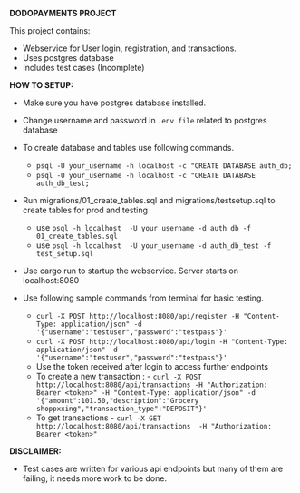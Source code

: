 **DODOPAYMENTS PROJECT**

This project contains:
- Webservice for User login, registration, and transactions.
- Uses postgres database
- Includes test cases (Incomplete)

**HOW TO SETUP:**
- Make sure you have postgres database installed.
- Change username and password in `.env file` related to postgres database

- To create database and tables use following commands.
   - `psql -U your_username -h localhost -c "CREATE DATABASE auth_db;`
   - `psql -U your_username -h localhost -c "CREATE DATABASE auth_db_test;`

- Run migrations/01_create_tables.sql and migrations/testsetup.sql to create tables for prod and testing
   - use `psql -h localhost  -U your_username -d auth_db -f 01_create_tables.sql`
   - use `psql -h localhost  -U your_username -d auth_db_test -f test_setup.sql`

- Use cargo run to startup the webservice. Server starts on localhost:8080
- Use following sample commands from terminal for basic testing.
   -   `curl -X POST http://localhost:8080/api/register -H "Content-Type: application/json" -d '{"username":"testuser","password":"testpass"}'`
   -   `curl -X POST http://localhost:8080/api/login -H "Content-Type: application/json" -d '{"username":"testuser","password":"testpass"}'`
   -   Use the token received after login to access further endpoints
   -   To create a new transaction :
      -  `curl -X POST http://localhost:8080/api/transactions -H "Authorization: Bearer <token>" -H "Content-Type: application/json" -d '{"amount":101.50,"description":"Grocery shoppxxing","transaction_type":"DEPOSIT"}'`
   -   To get transactions
      -  `curl -X GET http://localhost:8080/api/transactions  -H "Authorization: Bearer <token>"`



**DISCLAIMER:**
- Test cases are written for various api endpoints but many of them are failing, it needs more work to be done.

